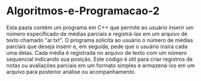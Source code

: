 # Algoritmos-e-Programacao-2
Esta pasta contém um programa em C++ que permite ao usuário inserir um número especificado de médias parciais e registrá-las em um arquivo de texto chamado "ar.txt". O programa solicita ao usuário o número de médias parciais que deseja inserir e, em seguida, pede que o usuário insira cada uma delas. Cada média é registrada no arquivo de texto com um número sequencial indicando sua posição. Este código é útil para criar registros de notas ou avaliações parciais em um formato simples e armazená-los em um arquivo para posterior análise ou acompanhamento.